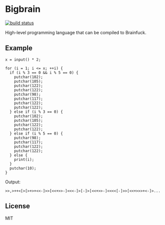 # Bigbrain

[![build status](https://github.com/dqn/bigbrain/workflows/build/badge.svg)](https://github.com/dqn/bigbrain/actions)

High-level programming language that can be compiled to Brainfuck.

## Example

```
x = input() * 2;

for (i = 1; i <= x; ++i) {
  if (i % 3 == 0 && i % 5 == 0) {
    putchar(102);
    putchar(105);
    putchar(122);
    putchar(122);
    putchar(98);
    putchar(117);
    putchar(122);
    putchar(122);
  } else if (i % 3 == 0) {
    putchar(102);
    putchar(105);
    putchar(122);
    putchar(122);
  } else if (i % 5 == 0) {
    putchar(98);
    putchar(117);
    putchar(122);
    putchar(122);
  } else {
    print(i);
  }
  putchar(10);
}
```

Output:

```
>>,>++<[>[>+>+<<-]>>[<<+>>-]<<<-]>[-]>[<<+>>-]<<<<[-]>>[<<+>>>+<-]>...
```

## License

MIT
